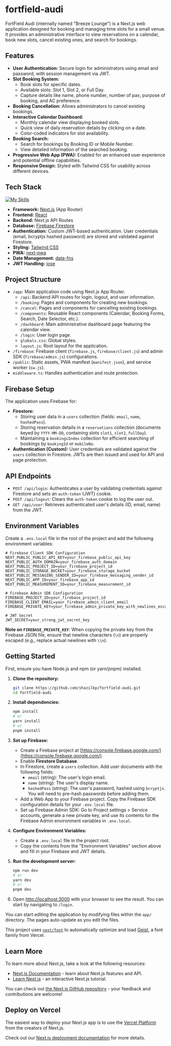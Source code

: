 # fortfield-audi

FortField Audi (internally named "Breeze Lounge") is a Next.js web application designed for booking and managing time slots for a small venue. It provides an administrative interface to view reservations on a calendar, book new slots, cancel existing ones, and search for bookings.

## Features

*   **User Authentication:** Secure login for administrators using email and password, with session management via JWT.
*   **Slot Booking System:**
    *   Book slots for specific dates.
    *   Available slots: Slot 1, Slot 2, or Full Day.
    *   Capture details like name, phone number, number of pax, purpose of booking, and AC preference.
*   **Booking Cancellation:** Allows administrators to cancel existing bookings.
*   **Interactive Calendar Dashboard:**
    *   Monthly calendar view displaying booked slots.
    *   Quick view of daily reservation details by clicking on a date.
    *   Color-coded indicators for slot availability.
*   **Booking Search:**
    *   Search for bookings by Booking ID or Mobile Number.
    *   View detailed information of the searched booking.
*   **Progressive Web App (PWA):** Enabled for an enhanced user experience and potential offline capabilities.
*   **Responsive Design:** Styled with Tailwind CSS for usability across different devices.

## Tech Stack
[![My Skills](https://skillicons.dev/icons?i=react,nextjs,firebase,tailwind)](https://skillicons.dev)
*   **Framework:** [Next.js](https://nextjs.org/) (App Router)
*   **Frontend:** [React](https://reactjs.org/)
*   **Backend:** Next.js API Routes
*   **Database:** [Firebase Firestore](https://firebase.google.com/docs/firestore)
*   **Authentication:** Custom JWT-based authentication. User credentials (email, bcryptjs hashed password) are stored and validated against Firestore.
*   **Styling:** [Tailwind CSS](https://tailwindcss.com/)
*   **PWA:** [next-pwa](https://www.npmjs.com/package/next-pwa)
*   **Date Management:** [date-fns](https://date-fns.org/)
*   **JWT Handling:** [jose](https://www.npmjs.com/package/jose)

## Project Structure

*   `/app`: Main application code using Next.js App Router.
    *   `/api`: Backend API routes for login, logout, and user information.
    *   `/booking`: Pages and components for creating new bookings.
    *   `/cancel`: Pages and components for cancelling existing bookings.
    *   `/components`: Reusable React components (Calendar, Booking Forms, Search, Date Selector, etc.).
    *   `/dashboard`: Main administrative dashboard page featuring the calendar view.
    *   `/login`: User login page.
    *   `globals.css`: Global styles.
    *   `layout.js`: Root layout for the application.
*   `/firebase`: Firebase client (`firebase.js`, `firebase/client.js`) and admin SDK (`firebase/admin.js`) configurations.
*   `/public`: Static assets, PWA manifest (`manifest.json`), and service worker (`sw.js`).
*   `middleware.ts`: Handles authentication and route protection.

## Firebase Setup

The application uses Firebase for:

*   **Firestore:**
    *   Storing user data in a `users` collection (fields: `email`, `name`, `hashedPass`).
    *   Storing reservation details in a `reservations` collection (documents keyed by `YYYY-MM-DD`, containing slots `slot1`, `slot2`, `fullDay`).
    *   Maintaining a `bookingsIndex` collection for efficient searching of bookings by `bookingId` or `mobileNo`.
*   **Authentication (Custom):** User credentials are validated against the `users` collection in Firestore. JWTs are then issued and used for API and page protection.

## API Endpoints

*   `POST /api/login`: Authenticates a user by validating credentials against Firestore and sets an `auth-token` (JWT) cookie.
*   `POST /api/logout`: Clears the `auth-token` cookie to log the user out.
*   `GET /api/user`: Retrieves authenticated user's details (ID, email, name) from the JWT.

## Environment Variables

Create a `.env.local` file in the root of the project and add the following environment variables:

```env
# Firebase Client SDK Configuration
NEXT_PUBLIC_PUBLIC_API_KEY=your_firebase_public_api_key
NEXT_PUBLIC_AUTH_DOMAIN=your_firebase_auth_domain
NEXT_PUBLIC_PROJECT_ID=your_firebase_project_id
NEXT_PUBLIC_STORAGE_BUCKET=your_firebase_storage_bucket
NEXT_PUBLIC_MESSAGING_SENDER_ID=your_firebase_messaging_sender_id
NEXT_PUBLIC_APP_ID=your_firebase_app_id
NEXT_PUBLIC_MEASUREMENT_ID=your_firebase_measurement_id

# Firebase Admin SDK Configuration
FIREBASE_PROJECT_ID=your_firebase_project_id
FIREBASE_CLIENT_EMAIL=your_firebase_admin_client_email
FIREBASE_PRIVATE_KEY=your_firebase_admin_private_key_with_newlines_escaped

# JWT Secret
JWT_SECRET=your_strong_jwt_secret_key
```

**Note on `FIREBASE_PRIVATE_KEY`**: When copying the private key from the Firebase JSON file, ensure that newline characters (`\n`) are properly escaped (e.g., replace actual newlines with `\\n`).

## Getting Started

First, ensure you have Node.js and npm (or yarn/pnpm) installed.

1.  **Clone the repository:**
    ```bash
    git clone https://github.com/shazilkp/fortfield-audi.git
    cd fortfield-audi
    ```

2.  **Install dependencies:**
    ```bash
    npm install
    # or
    yarn install
    # or
    pnpm install
    ```

3.  **Set up Firebase:**
    *   Create a Firebase project at [https://console.firebase.google.com/](https://console.firebase.google.com/).
    *   Enable **Firestore Database**.
    *   In Firestore, create a `users` collection. Add user documents with the following fields:
        *   `email` (string): The user's login email.
        *   `name` (string): The user's display name.
        *   `hashedPass` (string): The user's password, hashed using `bcryptjs`. You will need to pre-hash passwords before adding them.
    *   Add a Web App to your Firebase project. Copy the Firebase SDK configuration details for your `.env.local` file.
    *   Set up Firebase Admin SDK: Go to Project settings > Service accounts, generate a new private key, and use its contents for the Firebase Admin environment variables in `.env.local`.

4.  **Configure Environment Variables:**
    *   Create a `.env.local` file in the project root.
    *   Copy the contents from the "Environment Variables" section above and fill in your Firebase and JWT details.

5.  **Run the development server:**
    ```bash
    npm run dev
    # or
    yarn dev
    # or
    pnpm dev
    ```

6.  Open [http://localhost:3000](http://localhost:3000) with your browser to see the result. You can start by navigating to `/login`.

You can start editing the application by modifying files within the `app/` directory. The pages auto-update as you edit the files.

This project uses [`next/font`](https://nextjs.org/docs/app/building-your-application/optimizing/fonts) to automatically optimize and load [Geist](https://vercel.com/font), a font family from Vercel.

## Learn More

To learn more about Next.js, take a look at the following resources:

-   [Next.js Documentation](https://nextjs.org/docs) - learn about Next.js features and API.
-   [Learn Next.js](https://nextjs.org/learn) - an interactive Next.js tutorial.

You can check out [the Next.js GitHub repository](https://github.com/vercel/next.js) - your feedback and contributions are welcome!

## Deploy on Vercel

The easiest way to deploy your Next.js app is to use the [Vercel Platform](https://vercel.com/new?utm_medium=default-template&filter=next.js&utm_source=create-next-app&utm_campaign=create-next-app-readme) from the creators of Next.js.

Check out our [Next.js deployment documentation](https://nextjs.org/docs/app/building-your-application/deploying) for more details.
